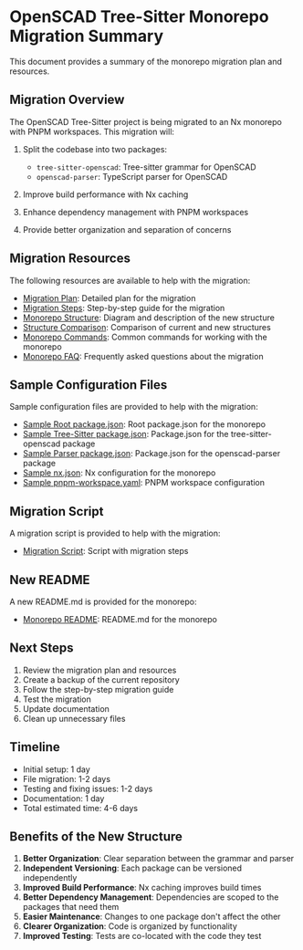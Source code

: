 # OpenSCAD Tree-Sitter Monorepo Migration Summary

This document provides a summary of the monorepo migration plan and resources.

## Migration Overview

The OpenSCAD Tree-Sitter project is being migrated to an Nx monorepo with PNPM workspaces. This migration will:

1. Split the codebase into two packages:
   - `tree-sitter-openscad`: Tree-sitter grammar for OpenSCAD
   - `openscad-parser`: TypeScript parser for OpenSCAD

2. Improve build performance with Nx caching

3. Enhance dependency management with PNPM workspaces

4. Provide better organization and separation of concerns

## Migration Resources

The following resources are available to help with the migration:

- [Migration Plan](./monorepo-migration.md): Detailed plan for the migration
- [Migration Steps](./monorepo-migration-steps.md): Step-by-step guide for the migration
- [Monorepo Structure](./monorepo-structure.md): Diagram and description of the new structure
- [Structure Comparison](./structure-comparison.md): Comparison of current and new structures
- [Monorepo Commands](./monorepo-commands.md): Common commands for working with the monorepo
- [Monorepo FAQ](./monorepo-faq.md): Frequently asked questions about the migration

## Sample Configuration Files

Sample configuration files are provided to help with the migration:

- [Sample Root package.json](./sample-root-package.json): Root package.json for the monorepo
- [Sample Tree-Sitter package.json](./sample-tree-sitter-openscad-package.json): Package.json for the tree-sitter-openscad package
- [Sample Parser package.json](./sample-openscad-parser-package.json): Package.json for the openscad-parser package
- [Sample nx.json](./sample-nx-config.json): Nx configuration for the monorepo
- [Sample pnpm-workspace.yaml](./sample-pnpm-workspace.yaml): PNPM workspace configuration

## Migration Script

A migration script is provided to help with the migration:

- [Migration Script](../scripts/monorepo-migration.js): Script with migration steps

## New README

A new README.md is provided for the monorepo:

- [Monorepo README](./monorepo-readme.md): README.md for the monorepo

## Next Steps

1. Review the migration plan and resources
2. Create a backup of the current repository
3. Follow the step-by-step migration guide
4. Test the migration
5. Update documentation
6. Clean up unnecessary files

## Timeline

- Initial setup: 1 day
- File migration: 1-2 days
- Testing and fixing issues: 1-2 days
- Documentation: 1 day
- Total estimated time: 4-6 days

## Benefits of the New Structure

1. **Better Organization**: Clear separation between the grammar and parser
2. **Independent Versioning**: Each package can be versioned independently
3. **Improved Build Performance**: Nx caching improves build times
4. **Better Dependency Management**: Dependencies are scoped to the packages that need them
5. **Easier Maintenance**: Changes to one package don't affect the other
6. **Clearer Organization**: Code is organized by functionality
7. **Improved Testing**: Tests are co-located with the code they test
